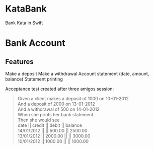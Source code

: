 # KataBank
Bank Kata in Swift

# Bank Account

## Features

Make a deposit
Make a withdrawal
Account statement (date, amount, balance)
Statement printing

Acceptance test created after three amigos session:  

> Given a client makes a deposit of 1000 on 10-01-2012  
> And a deposit of 2000 on 13-01-2012  
> And a withdrawal of 500 on 14-01-2012  
> When she prints her bank statement  
> Then she would see  
> date       || credit   || debit    || balance  
> 14/01/2012 ||          || 500.00   || 2500.00  
> 13/01/2012 || 2000.00  ||          || 3000.00  
> 10/01/2012 || 1000.00  ||          || 1000.00  

